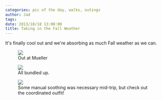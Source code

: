 ```yaml
---
categories: pic of the day, walks, outings
author: Jad
tags: 
date: 2013/10/18 13:00:00
title: Taking in the Fall Weather
---
```

It's finally cool out and we're absorbing as much Fall weather as we can.

<figure>
<img src="/img/2013/10/18/img_4695_medium.jpg" />
<figcaption>Out at Mueller</figcaption>
</figure>

<figure>
<img src="/img/2013/10/18/img_4706_medium.jpg" />
<figcaption>All bundled up.</figcaption>
</figure>

<figure>
<img src="/img/2013/10/18/img_4478_medium.jpg" />
<figcaption>Some manual soothing was necessary mid-trip, but check out the coordinated outfit!</figcaption>
</figure>
